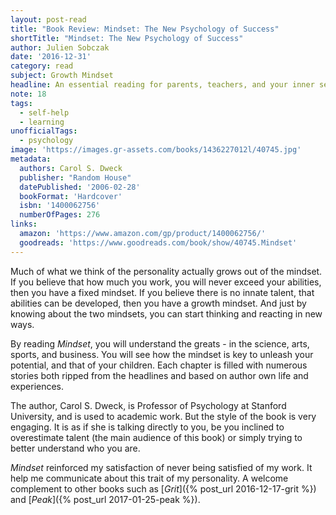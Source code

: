 ```yaml
---
layout: post-read
title: "Book Review: Mindset: The New Psychology of Success"
shortTitle: "Mindset: The New Psychology of Success"
author: Julien Sobczak
date: '2016-12-31'
category: read
subject: Growth Mindset
headline: An essential reading for parents, teachers, and your inner self who is so eager to show you what you can do.
note: 18
tags:
  - self-help
  - learning
unofficialTags:
  - psychology
image: 'https://images.gr-assets.com/books/1436227012l/40745.jpg'
metadata:
  authors: Carol S. Dweck
  publisher: "Random House"
  datePublished: '2006-02-28'
  bookFormat: 'Hardcover'
  isbn: '1400062756'
  numberOfPages: 276
links:
  amazon: 'https://www.amazon.com/gp/product/1400062756/'
  goodreads: 'https://www.goodreads.com/book/show/40745.Mindset'
---
```



Much of what we think of the personality actually grows out of the mindset. If you believe that how much you work, you will never exceed your abilities, then you have a fixed mindset. If you believe there is no innate talent, that abilities can be developed, then you have a growth mindset. And just by knowing about the two mindsets, you can start thinking and reacting in new ways.

By reading *Mindset*, you will understand the greats - in the science, arts, sports, and business. You will see how the mindset is key to unleash your potential, and that of your children. Each chapter is filled with numerous stories both ripped from the headlines and based on author own life and experiences.

The author, Carol S. Dweck, is Professor of Psychology at Stanford University, and is used to academic work. But the style of the book is very engaging. It is as if she is talking directly to you, be you inclined to overestimate talent (the main audience of this book) or simply trying to better understand who you are.

*Mindset* reinforced my satisfaction of never being satisfied of my work. It help me communicate about this trait of my personality. A welcome complement to other books such as [*Grit*]({% post_url 2016-12-17-grit %}) and [*Peak*]({% post_url 2017-01-25-peak %}).
